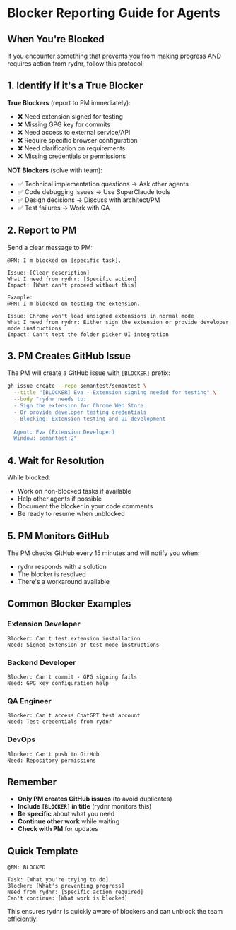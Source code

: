 # Blocker Reporting Guide for Agents

## When You're Blocked

If you encounter something that prevents you from making progress AND requires action from rydnr, follow this protocol:

## 1. Identify if it's a True Blocker

**True Blockers** (report to PM immediately):
- ❌ Need extension signed for testing
- ❌ Missing GPG key for commits
- ❌ Need access to external service/API
- ❌ Require specific browser configuration
- ❌ Need clarification on requirements
- ❌ Missing credentials or permissions

**NOT Blockers** (solve with team):
- ✅ Technical implementation questions → Ask other agents
- ✅ Code debugging issues → Use SuperClaude tools
- ✅ Design decisions → Discuss with architect/PM
- ✅ Test failures → Work with QA

## 2. Report to PM

Send a clear message to PM:

```
@PM: I'm blocked on [specific task].

Issue: [Clear description]
What I need from rydnr: [Specific action]
Impact: [What can't proceed without this]

Example:
@PM: I'm blocked on testing the extension.

Issue: Chrome won't load unsigned extensions in normal mode
What I need from rydnr: Either sign the extension or provide developer mode instructions
Impact: Can't test the folder picker UI integration
```

## 3. PM Creates GitHub Issue

The PM will create a GitHub issue with `[BLOCKER]` prefix:

```bash
gh issue create --repo semantest/semantest \
  --title "[BLOCKER] Eva - Extension signing needed for testing" \
  --body "rydnr needs to:
  - Sign the extension for Chrome Web Store
  - Or provide developer testing credentials
  - Blocking: Extension testing and UI development
  
  Agent: Eva (Extension Developer)
  Window: semantest:2"
```

## 4. Wait for Resolution

While blocked:
- Work on non-blocked tasks if available
- Help other agents if possible
- Document the blocker in your code comments
- Be ready to resume when unblocked

## 5. PM Monitors GitHub

The PM checks GitHub every 15 minutes and will notify you when:
- rydnr responds with a solution
- The blocker is resolved
- There's a workaround available

## Common Blocker Examples

### Extension Developer
```
Blocker: Can't test extension installation
Need: Signed extension or test mode instructions
```

### Backend Developer
```
Blocker: Can't commit - GPG signing fails
Need: GPG key configuration help
```

### QA Engineer
```
Blocker: Can't access ChatGPT test account
Need: Test credentials from rydnr
```

### DevOps
```
Blocker: Can't push to GitHub
Need: Repository permissions
```

## Remember

- **Only PM creates GitHub issues** (to avoid duplicates)
- **Include `[BLOCKER]` in title** (rydnr monitors this)
- **Be specific** about what you need
- **Continue other work** while waiting
- **Check with PM** for updates

## Quick Template

```
@PM: BLOCKED

Task: [What you're trying to do]
Blocker: [What's preventing progress]
Need from rydnr: [Specific action required]
Can't continue: [What work is blocked]
```

This ensures rydnr is quickly aware of blockers and can unblock the team efficiently!